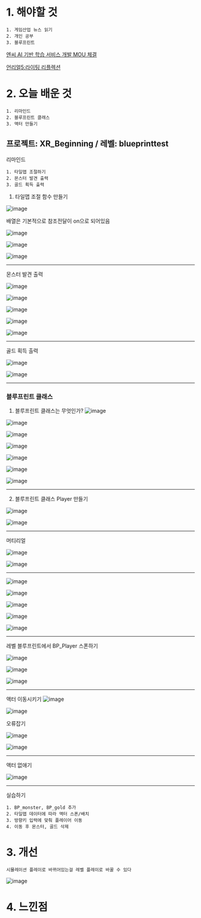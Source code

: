 # 1. 해야할 것
```
1. 게임산업 뉴스 읽기
2. 개인 공부
3. 블루프린트
```
[엔씨 AI 기반 학습 서비스 개발 MOU 체결]([https://www.gamemeca.com/view.php?gid=1742098](https://www.gamemeca.com/view.php?gid=1742099))

[언리얼5:라이팅 리플렉션](https://dev.epicgames.com/community/learning/courses/AdE/unreal-engine-8807c3/L9k2/unreal-engine-7a07ed)

# 2. 오늘 배운 것
```
1. 리마인드
2. 블루프린트 클래스
3. 액터 만들기
```
## 프로젝트: XR_Beginning / 레벨: blueprinttest

리마인드
```
1. 타일맵 조절하기
2. 몬스터 발견 출력
3. 골드 획득 출력
```
1. 타일맵 조절 함수 만들기

![image](https://github.com/JM94Ent/TIL-WIL/assets/143363550/8dd77249-5ff7-4b3a-9782-0848a75dcd13)

배열은 기본적으로 참조전달이 on으로 되어있음

![image](https://github.com/JM94Ent/TIL-WIL/assets/143363550/faaad2db-3f86-49a2-801f-9332e9cfdbf2)

![image](https://github.com/JM94Ent/TIL-WIL/assets/143363550/a1ab1f68-44d2-418a-8f10-5971e4c90027)

![image](https://github.com/JM94Ent/TIL-WIL/assets/143363550/2178d003-b3e9-4585-a2b0-160d09ff6789)
****
몬스터 발견 출력

![image](https://github.com/JM94Ent/TIL-WIL/assets/143363550/5b2f449d-a537-4c9e-818d-57368467b3cf)

![image](https://github.com/JM94Ent/TIL-WIL/assets/143363550/ee99e89e-39b1-4e8f-b943-2a98d1332246)

![image](https://github.com/JM94Ent/TIL-WIL/assets/143363550/7971c0f1-aeb3-4079-a225-b8b2a186459e)

![image](https://github.com/JM94Ent/TIL-WIL/assets/143363550/ca30be61-e513-476d-a5d9-d29305fda616)

![image](https://github.com/JM94Ent/TIL-WIL/assets/143363550/f4b54f32-4261-49a8-80fd-072a40e813de)
****
골드 획득 출력

![image](https://github.com/JM94Ent/TIL-WIL/assets/143363550/e2d6d80f-c780-4512-9a0b-444a3b43f2fc)

![image](https://github.com/JM94Ent/TIL-WIL/assets/143363550/eb6e114e-7cf3-4b80-b04b-b46ea06a1b8d)

****
### 블루프린트 클래스

1. 블루프린트 클래스는 무엇인가?
![image](https://github.com/JM94Ent/TIL-WIL/assets/143363550/aeba9971-bd87-4be0-8d98-dff4a121d715)

![image](https://github.com/JM94Ent/TIL-WIL/assets/143363550/3afc6b5c-26f7-4e0d-a76a-64cd69899bd5)

![image](https://github.com/JM94Ent/TIL-WIL/assets/143363550/cd108e07-be51-48b3-bdb8-9b74c84b7ed2)

![image](https://github.com/JM94Ent/TIL-WIL/assets/143363550/02fc7035-5358-4bf8-a58c-257d9959084f)

![image](https://github.com/JM94Ent/TIL-WIL/assets/143363550/d8230c1e-a9fe-4a3f-b995-db69dd789907)

![image](https://github.com/JM94Ent/TIL-WIL/assets/143363550/21688482-f346-4a90-bf7a-3485fa868b0e)

![image](https://github.com/JM94Ent/TIL-WIL/assets/143363550/31d84bbd-6579-4679-bd0f-72edb9a3b039)
****
2. 블루프린트 클래스 Player 만들기

![image](https://github.com/JM94Ent/TIL-WIL/assets/143363550/7cf79f41-4540-4c6f-9c9b-787c223abb1c)

![image](https://github.com/JM94Ent/TIL-WIL/assets/143363550/1e989db3-fff3-437b-9dfa-81cc406661e1)
****
머티리얼

![image](https://github.com/JM94Ent/TIL-WIL/assets/143363550/2a8dca2d-cc8a-4672-a666-1fae0ddabb06)

![image](https://github.com/JM94Ent/TIL-WIL/assets/143363550/81288f99-c645-4b1a-aaa9-1c91cca67a7d)
****
![image](https://github.com/JM94Ent/TIL-WIL/assets/143363550/578c42e2-0bc9-45fe-8566-6c0fa2e74cd2)

![image](https://github.com/JM94Ent/TIL-WIL/assets/143363550/57824dc5-4005-41f2-9682-72dec1cb32ba)

![image](https://github.com/JM94Ent/TIL-WIL/assets/143363550/d4513f8b-5f66-4114-9319-1e7b9493eabd)

![image](https://github.com/JM94Ent/TIL-WIL/assets/143363550/60aafa8e-e12c-4c75-82c3-9fce3ac55b2b)

![image](https://github.com/JM94Ent/TIL-WIL/assets/143363550/7bf3e933-3c9d-4961-988f-e33c2d6b9c1f)
****
레벨 블루프린트에서 BP_Player 스폰하기

![image](https://github.com/JM94Ent/TIL-WIL/assets/143363550/4f69e70e-4720-4014-a482-cc157d25cbd7)

![image](https://github.com/JM94Ent/TIL-WIL/assets/143363550/d12346b3-0942-4e72-937a-933d618fd775)

![image](https://github.com/JM94Ent/TIL-WIL/assets/143363550/239a1a94-a5f9-4d76-8af3-5562e00e2d52)
****
액터 이동시키기
![image](https://github.com/JM94Ent/TIL-WIL/assets/143363550/7f290ab9-533f-4f58-950f-30bf43df94ee)

![image](https://github.com/JM94Ent/TIL-WIL/assets/143363550/1816c205-5e58-4f62-8172-54bc74e55dd0)

오류잡기

![image](https://github.com/JM94Ent/TIL-WIL/assets/143363550/3e86e5ad-a50e-439f-af82-d97b0a4b80e1)

![image](https://github.com/JM94Ent/TIL-WIL/assets/143363550/01a5fd61-e26d-43c9-ad00-9764660c1a48)
****
액터 없애기

![image](https://github.com/JM94Ent/TIL-WIL/assets/143363550/ae8030ec-55d8-477c-902c-cd58f1e15ff5)
****
실습하기
```
1. BP_monster, BP_gold 추가
2. 타일맵 데이터에 따라 액터 스폰/배치
3. 방향키 입력에 맞춰 플레이어 이동
4. 이동 후 몬스터, 골드 삭제
```



# 3. 개선
```
시뮬레이션 플레이로 바뀌어있는걸 레벨 플레이로 바꿀 수 있다
```
![image](https://github.com/JM94Ent/TIL-WIL/assets/143363550/d4d0556d-99d4-4834-b7d1-42378876a3dc)


# 4. 느낀점
```

```


